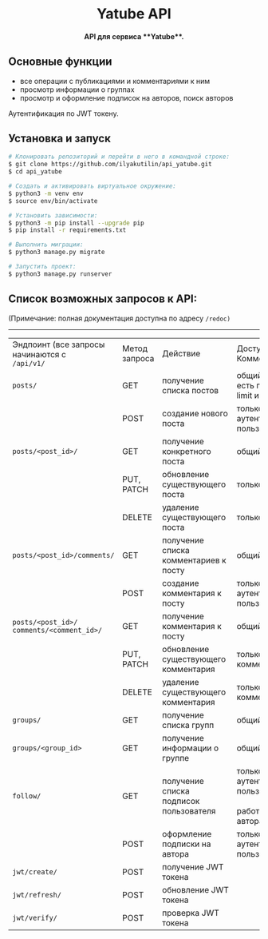 <h1 align="center">
    Yatube API
</h1>

<h4 align="center">API для сервиса **Yatube**.</h4>


## Основные функции

-   все операции с публикациями и комментариями к ним
-   просмотр информации о группах
-   просмотр и оформление подписок на авторов, поиск авторов

Аутентификация по JWT токену.

## Установка и запуск

```bash
# Клонировать репозиторий и перейти в него в командной строке:
$ git clone https://github.com/ilyakutilin/api_yatube.git
$ cd api_yatube

# Cоздать и активировать виртуальное окружение:
$ python3 -m venv env
$ source env/bin/activate

# Установить зависимости:
$ python3 -m pip install --upgrade pip
$ pip install -r requirements.txt

# Выполнить миграции:
$ python3 manage.py migrate

# Запустить проект:
$ python3 manage.py runserver
```

## Список возможных запросов к API:

(Примечание: полная документация доступна по адресу `/redoc)`

* * *

|     |     |     |     |
| --- | --- | --- | --- |
| Эндпоинт (все запросы начинаются с<br>`/api/v1/` | Метод запроса | Действие | Доступ / Комментарий |
| `posts/` | GET | получение списка постов | общий доступ<br>есть пагинация по limit и offset |
|     | POST | создание нового поста | только аутентифицированные пользователи |
| `posts/<post_id>/` | GET | получение конкретного поста | общий доступ |
|     | PUT, PATCH | обновление существующего поста | только автор поста |
|     | DELETE | удаление существующего поста | только автор поста |
| `posts/<post_id>/comments/` | GET | получение списка комментариев к посту | общий доступ |
|     | POST | создание комментария к посту | только аутентифицированные пользователи |
| `posts/<post_id>/`<br>`comments/<comment_id>/` | GET | получение комментария к посту | общий доступ |
|     | PUT, PATCH | обновление существующего комментария | только автор комментария |
|     | DELETE | удаление существующего комментария | только автор комментария |
| `groups/` | GET | получение списка групп | общий доступ |
| `groups/<group_id>` | GET | получение информации о группе | общий доступ |
| `follow/` | GET | получение списка подписок пользователя | только аутентифицированные пользователи;<br><br>работает поиск по авторам |
|     | POST | оформление подписки на автора | только аутентифицированные пользователи |
| `jwt/create/` | POST | получение JWT токена |     |
| `jwt/refresh/` | POST | обновление JWT токена |     |
| `jwt/verify/` | POST | проверка JWT токена |     |
